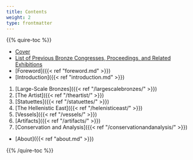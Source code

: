 ```yaml
---
title: Contents
weight: 2
type: frontmatter
---
```

{{% quire-toc %}}

- [Cover](/)
- [List of Previous Bronze Congresses, Proceedings, and Related Exhibitions](#)
- [Foreword]({{< ref "foreword.md" >}})
- [Introduction]({{< ref "introduction.md" >}})

1. [Large-Scale Bronzes]({{< ref "/largescalebronzes/" >}})
2. [The Artist]({{< ref "/theartist/" >}})
3. [Statuettes]({{< ref "/statuettes/" >}})
4. [The Hellenistic East]({{< ref "/helenisticeast/" >}})
5. [Vessels]({{< ref "/vessels/" >}})
6. [Artifacts]({{< ref "/artifacts/" >}})
7. [Conservation and Analysis]({{< ref "/conservationandanalysis/" >}})

- [About]({{< ref "about.md" >}})

{{% /quire-toc %}}
